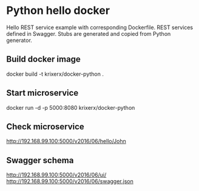 # Python hello docker
Hello REST service example with corresponding Dockerfile.
REST services defined in Swagger.
Stubs are generated and copied from Python generator.

## Build docker image
docker build -t krixerx/docker-python .

## Start microservice
docker run -d -p 5000:8080 krixerx/docker-python

## Check microservice
http://192.168.99.100:5000/v2016/06/hello/John

## Swagger schema
http://192.168.99.100:5000/v2016/06/ui/
http://192.168.99.100:5000/v2016/06/swagger.json



